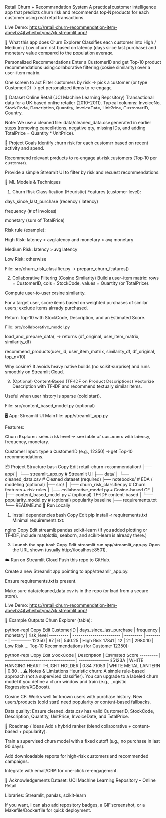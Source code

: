 Retail Churn + Recommendation System
A practical customer intelligence app that predicts churn risk and recommends top‑N products for each customer using real retail transactions.

Live Demo:
https://retail-churn-recommendation-item-abevbz4jtwheibxtyma7gk.streamlit.app/

🌟 What this app does
Churn Explorer
Classifies each customer into High / Medium / Low churn risk based on latency (days since last purchase) and monetary value compared to the population average.

Personalized Recommendations
Enter a CustomerID and get Top‑10 product recommendations using collaborative filtering (cosine similarity) over a user–item matrix.

One screen to act
Filter customers by risk → pick a customer (or type CustomerID) → get personalized items to re‑engage.

🧠 Dataset
Online Retail (UCI Machine Learning Repository)
Transactional data for a UK-based online retailer (2010–2011).
Typical columns: InvoiceNo, StockCode, Description, Quantity, InvoiceDate, UnitPrice, CustomerID, Country.

Note: We use a cleaned file: data/cleaned_data.csv generated in earlier steps (removing cancellations, negative qty, missing IDs, and adding TotalPrice = Quantity * UnitPrice).

🎯 Project Goals
Identify churn risk for each customer based on recent activity and spend.

Recommend relevant products to re‑engage at‑risk customers (Top‑10 per customer).

Provide a simple Streamlit UI to filter by risk and request recommendations.

🧩 ML Models & Techniques
1) Churn Risk Classification (Heuristic)
Features (customer‑level):

days_since_last_purchase (recency / latency)

frequency (# of invoices)

monetary (sum of TotalPrice)

Risk rule (example):

High Risk: latency > avg latency and monetary < avg monetary

Medium Risk: latency > avg latency

Low Risk: otherwise

File: src/churn_risk_classifier.py → prepare_churn_features()

2) Collaborative Filtering (Cosine Similarity)
Build a user–item matrix: rows = CustomerID, cols = StockCode, values = Quantity (or TotalPrice).

Compute user‑to‑user cosine similarity.

For a target user, score items based on weighted purchases of similar users; exclude items already purchased.

Return Top‑10 with StockCode, Description, and an Estimated Score.

File: src/collaborative_model.py

load_and_prepare_data() → returns (df_original, user_item_matrix, similarity_df)

recommend_products(user_id, user_item_matrix, similarity_df, df_original, top_n=10)

Why cosine?
It avoids heavy native builds (no scikit-surprise) and runs smoothly on Streamlit Cloud.

3) (Optional) Content‑Based (TF‑IDF on Product Descriptions)
Vectorize Description with TF‑IDF and recommend textually similar items.

Useful when user history is sparse (cold start).

File: src/content_based_model.py (optional)

🖥️ App: Streamlit UI
Main file: app/streamlit_app.py

Features:

Churn Explorer: select risk level → see table of customers with latency, frequency, monetary.

Customer Input: type a CustomerID (e.g., 12350) → get Top‑10 recommendations.

📦 Project Structure
bash
Copy
Edit
retail-churn-recommendation/
├── app/
│   └── streamlit_app.py           # Streamlit UI
├── data/
│   └── cleaned_data.csv           # Cleaned dataset (required)
├── notebooks/                     # EDA / modeling (optional)
├── src/
│   ├── churn_risk_classifier.py   # Churn features + risk rules
│   ├── collaborative_model.py     # Cosine-based CF
│   ├── content_based_model.py     # (optional) TF-IDF content-based
│   └── popularity_model.py        # (optional) popularity baseline
├── requirements.txt
└── README.md
🚀 Run Locally
1) Install dependencies
bash
Copy
Edit
pip install -r requirements.txt
Minimal requirements.txt:

nginx
Copy
Edit
streamlit
pandas
scikit-learn
(If you added plotting or TF‑IDF, include matplotlib, seaborn, and scikit-learn is already there.)

2) Launch the app
bash
Copy
Edit
streamlit run app/streamlit_app.py
Open the URL shown (usually http://localhost:8501).

☁️ Run on Streamlit Cloud
Push this repo to GitHub.

Create a new Streamlit app pointing to app/streamlit_app.py.

Ensure requirements.txt is present.

Make sure data/cleaned_data.csv is in the repo (or load from a secure store).

Live Demo:
https://retail-churn-recommendation-item-abevbz4jtwheibxtyma7gk.streamlit.app/

🧪 Example Outputs
Churn Explorer (table):

python-repl
Copy
Edit
CustomerID | days_since_last_purchase | frequency | monetary | risk_level
---------- | ------------------------ | --------- | -------- | ----------
12350      | 97                       | 6         | 540.25   | High Risk
17841      | 12                       | 21        | 2980.10  | Low Risk
...
Top‑10 Recommendations (for Customer 12350):

python-repl
Copy
Edit
StockCode | Description                         | Estimated Score
--------- | ----------------------------------- | ---------------
85123A    | WHITE HANGING HEART T-LIGHT HOLDER  | 0.84
71053     | WHITE METAL LANTERN                 | 0.80
...
⚠️ Notes & Limitations
Heuristic churn: A simple rule-based approach (not a supervised classifier). You can upgrade to a labeled churn model if you define a churn window and train (e.g., Logistic Regression/XGBoost).

Cosine CF: Works well for known users with purchase history. New users/products (cold start) need popularity or content-based fallbacks.

Data quality: Ensure cleaned_data.csv has valid CustomerID, StockCode, Description, Quantity, UnitPrice, InvoiceDate, and TotalPrice.

🔮 Roadmap / Ideas
Add a hybrid ranker (blend collaborative + content-based + popularity).

Train a supervised churn model with a fixed cutoff (e.g., no purchase in last 90 days).

Add downloadable reports for high-risk customers and recommended campaigns.

Integrate with email/CRM for one-click re‑engagement.

🙏 Acknowledgements
Dataset: UCI Machine Learning Repository – Online Retail

Libraries: Streamlit, pandas, scikit‑learn

If you want, I can also add repository badges, a GIF screenshot, or a Makefile/Dockerfile for quick deployment.
